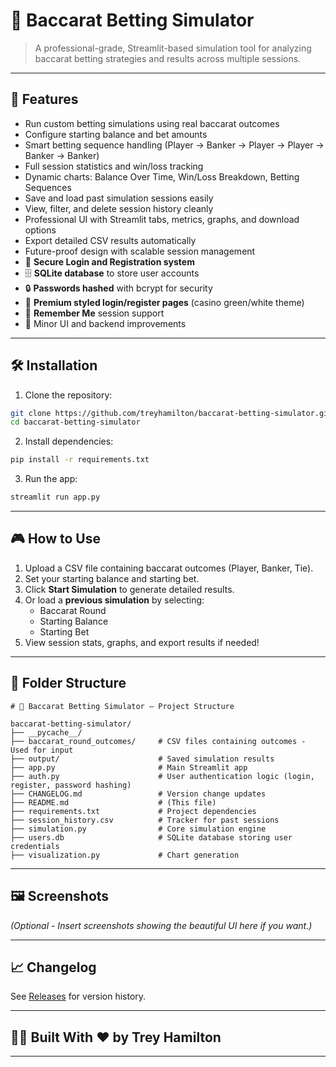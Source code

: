 
# 🎰 Baccarat Betting Simulator

> A professional-grade, Streamlit-based simulation tool for analyzing baccarat betting strategies and results across multiple sessions.

---

## 🚀 Features

- Run custom betting simulations using real baccarat outcomes
- Configure starting balance and bet amounts
- Smart betting sequence handling (Player → Banker → Player → Player → Banker → Banker)
- Full session statistics and win/loss tracking
- Dynamic charts: Balance Over Time, Win/Loss Breakdown, Betting Sequences
- Save and load past simulation sessions easily
- View, filter, and delete session history cleanly
- Professional UI with Streamlit tabs, metrics, graphs, and download options
- Export detailed CSV results automatically
- Future-proof design with scalable session management
- 🔐 **Secure Login and Registration system**  
- 🗄️ **SQLite database** to store user accounts  
- 🔒 **Passwords hashed** with bcrypt for security  
- 🎨 **Premium styled login/register pages** (casino green/white theme)  
- 📲 **Remember Me** session support  
- 🧹 Minor UI and backend improvements

---

## 🛠️ Installation

1. Clone the repository:

```bash
git clone https://github.com/treyhamilton/baccarat-betting-simulator.git
cd baccarat-betting-simulator
```

2. Install dependencies:

```bash
pip install -r requirements.txt
```

3. Run the app:

```bash
streamlit run app.py
```

---

## 🎮 How to Use

1. Upload a CSV file containing baccarat outcomes (Player, Banker, Tie).
2. Set your starting balance and starting bet.
3. Click **Start Simulation** to generate detailed results.
4. Or load a **previous simulation** by selecting:
   - Baccarat Round
   - Starting Balance
   - Starting Bet
5. View session stats, graphs, and export results if needed!

---

## 📂 Folder Structure

```
# 📄 Baccarat Betting Simulator — Project Structure

baccarat-betting-simulator/
├── __pycache__/
├── baccarat_round_outcomes/     # CSV files containing outcomes - Used for input
├── output/                      # Saved simulation results
├── app.py                       # Main Streamlit app
├── auth.py                      # User authentication logic (login, register, password hashing)
├── CHANGELOG.md                 # Version change updates
├── README.md                    # (This file)
├── requirements.txt             # Project dependencies
├── session_history.csv          # Tracker for past sessions
├── simulation.py                # Core simulation engine
├── users.db                     # SQLite database storing user credentials
├── visualization.py             # Chart generation

```

---

## 🖼️ Screenshots

*(Optional - Insert screenshots showing the beautiful UI here if you want.)*

---

## 📈 Changelog

See [Releases](https://github.com/treyhamilton/baccarat-betting-simulator/releases) for version history.

---

## 👨‍💻 Built With ❤️ by Trey Hamilton

---
